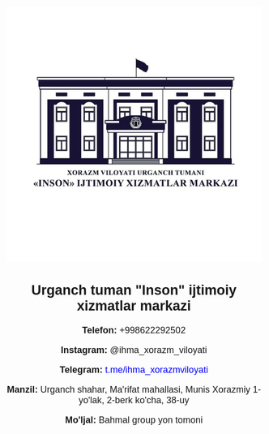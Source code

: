 <!DOCTYPE html>
<html lang="uz">
<head>
    <meta charset="UTF-8">
    <meta name="viewport" content="width=device-width, initial-scale=1.0">
    <title>Urganch tuman "Inson" ijtimoiy xizmatlar markazi</title>
    <style>
        body {
            font-family: Arial, sans-serif;
            text-align: center;
            margin: 20px;
        }
        img {
            max-width: 100%;
            height: auto;
        }
        .info {
            margin-top: 20px;
            font-size: 18px;
        }
        a {
            color: blue;
            text-decoration: none;
        }
    </style>
</head>
<body>
    <img src="photo_2024-03-13_14-10-58.jpg" alt="Urganch tuman Inson ijtimoiy xizmatlar markazi">
    <div class="info">
        <h2>Urganch tuman "Inson" ijtimoiy xizmatlar markazi</h2>
        <p><strong>Telefon:</strong> +998622292502</p>
        <p><strong>Instagram:</strong> @ihma_xorazm_viloyati</p>
        <p><strong>Telegram:</strong> <a href="https://t.me/ihma_xorazmviloyati" target="_blank">t.me/ihma_xorazmviloyati</a></p>
        <p><strong>Manzil:</strong> Urganch shahar, Ma'rifat mahallasi, Munis Xorazmiy 1-yo'lak, 2-berk ko'cha, 38-uy</p>
        <p><strong>Mo'ljal:</strong> Bahmal group yon tomoni</p>
    </div>
</body>
</html>
